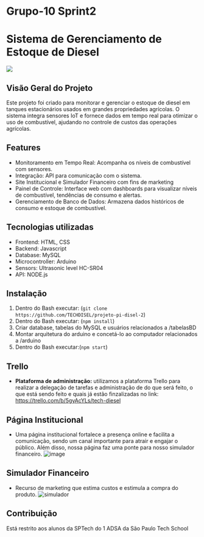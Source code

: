# Grupo-10 Sprint2
# Sistema de Gerenciamento de Estoque de Diesel
<img src="https://blog.broto.com.br/wp-content/uploads/2022/01/maquinas-usadas-na-agricultura.jpeg">

## Visão Geral do Projeto

Este projeto foi criado para monitorar e gerenciar o estoque de diesel em tanques estacionários usados em grandes propriedades agrícolas. O sistema integra sensores IoT e fornece dados em tempo real para otimizar o uso de combustível, ajudando no controle de custos das operações agrícolas.

## Features
- Monitoramento em Tempo Real: Acompanha os níveis de combustível com sensores.
- Integração: API para comunicação com o sistema.
- Site Institucional e Simulador Financeiro com fins de marketing
- Painel de Controle: Interface web com dashboards para visualizar níveis de combustível, tendências de consumo e alertas.
- Gerenciamento de Banco de Dados: Armazena dados históricos de consumo e estoque de combustível.

## Tecnologias utilizadas

- Frontend: HTML, CSS
- Backend: Javascript
- Database: MySQL
- Microcontroller: Arduino
- Sensors: Ultrasonic level HC-SR04
- API: NODE.js

## Instalação

1. Dentro do Bash executar: (`git clone https://github.com/TECHDISEL/projeto-pi-disel-2`)
2. Dentro do Bash executar: (`npm install`)
3. Criar database, tabelas do MySQL e usuários relacionados a /tabelasBD
4. Montar arquitetura do arduino e concetá-lo ao computador relacionados a /arduino
5. Dentro do Bash executar:(`npm start`)

## Trello
- **Plataforma de administração:** utilizamos a plataforma Trello para realizar a delegação de tarefas e administração de do que será feito, o que está sendo feito e quais já estão finzalizadas no link: https://trello.com/b/5gyAcYLs/tech-diesel

## Página Institucional
- Uma página institucional fortalece a presença online e facilita a comunicação, sendo um canal importante para atrair e engajar o público. Além disso, nossa página faz uma ponte para nosso simulador financeiro.
![image](https://github.com/user-attachments/assets/d129cf55-3b0e-44be-9930-657b3470c55e)

## Simulador Financeiro
- Recurso de marketing que estima custos e estimula a compra do produto.
![simulador](https://github.com/user-attachments/assets/e0652dcc-414a-4e46-b4d6-972c5bede33e)

## Contribuição
Está restrito aos alunos da SPTech do 1 ADSA da São Paulo Tech School